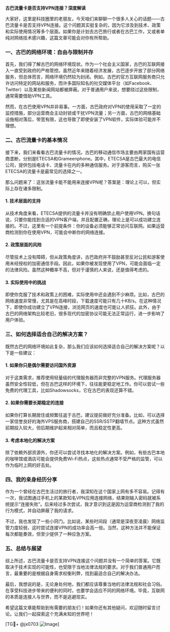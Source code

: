 **古巴流量卡是否支持VPN连接？深度解读**

大家好，这里是科技圈里的老朋友，今天咱们来聊聊一个很多人关心的话题——古巴流量卡是否支持VPN连接。这个问题其实挺复杂的，因为它涉及到技术、政策和实际使用情况等多个层面。如果你是计划去古巴旅行或者在古巴工作，又或者单纯对网络技术感兴趣，这篇文章可能会对你有所帮助。

### 一、古巴的网络环境：自由与限制并存

首先，我们得了解古巴的网络环境现状。作为一个社会主义国家，古巴的互联网接入一直受到政府的严格管控。虽然近年来随着经济发展，古巴逐步开放了部分网络服务，但总体而言，网络环境仍然较为封闭。例如，古巴的官方互联网服务商只允许访问特定的网站和服务，而许多国际知名的社交媒体平台（如Facebook、Twitter）以及某些新闻网站都被屏蔽。对于普通用户来说，想要绕过这些限制，通常需要借助VPN工具。

然而，在古巴使用VPN并非易事。一方面，古巴政府对VPN的使用采取了一定的监控措施，部分运营商会主动封锁或干扰VPN流量；另一方面，古巴的网络基础设施相对落后，带宽有限，这也导致了即使安装了VPN软件，实际体验可能并不理想。

### 二、古巴流量卡的基本情况

接下来，我们来看看古巴流量卡的情况。古巴的移动通信市场主要由两家国有运营商垄断，分别是ETECSA和Grameenphone。其中，ETECSA是古巴最大的电信公司，提供包括电话卡、流量卡在内的多种通信服务。对于游客而言，购买一张ETECSA的流量卡是最常见的选择之一。

那么问题来了：这张流量卡能不能用来连接VPN呢？答案是：理论上可以，但实际上存在诸多限制。

#### 1. 技术层面的支持
从技术角度来看，ETECSA提供的流量卡并没有明确禁止用户使用VPN。换句话说，只要你能找到合适的VPN客户端，并且配置正确，理论上是可以成功建立连接的。不过，这里有一个前提条件：你的设备必须能够正常访问互联网。如果运营商检测到你在使用VPN，可能会中断你的网络连接。

#### 2. 政策层面的风险
尽管技术上没有障碍，但从政策角度讲，古巴政府并不鼓励甚至反对公民和游客使用未经授权的加密通信手段。因此，如果你被发现使用了VPN，可能会面临一定的法律风险。虽然这种概率不高，但对于谨慎的人来说，还是值得考虑的。

#### 3. 实际使用中的挑战
即使你克服了技术和政策上的困难，实际使用中还会遇到不少麻烦。比如，古巴的网络速度非常慢，尤其是在高峰时段，下载速度可能只有几十KB/s。在这种情况下，即使你成功建立了VPN连接，浏览网页的速度也可能让人抓狂。此外，由于古巴的网络架构比较老旧，很多现代的加密协议可能无法正常运行，进一步影响了用户体验。

### 三、如何选择适合自己的解决方案？

既然古巴的网络环境如此复杂，那么我们应该如何选择适合自己的解决方案呢？以下是一些建议：

#### 1. 如果你只是偶尔需要访问国外资源
对于这类需求，推荐使用轻量级的代理服务器而非完整的VPN服务。代理服务器虽然安全性较低，但在古巴这样的环境下，往往能更稳定地工作。你可以尝试一些免费的代理工具，比如Shadowsocks，它在古巴的表现还算不错。

#### 2. 如果你需要长期稳定的连接
如果你打算长期居住或频繁往返于古巴，建议提前做好充分准备。比如，可以选择一家信誉良好的海外VPS服务商，搭建自己的SSR/SSTP翻墙节点。这种方式虽然前期投入较大，但后期维护起来相对简单，而且稳定性更高。

#### 3. 考虑本地化的解决方案
除了依赖外部资源外，你还可以尝试寻找本地化的解决方案。例如，有些古巴本地的咖啡馆或酒店可能会提供免费Wi-Fi热点，这些热点通常不受严格的监管，可以作为临时上网的好去处。

### 四、我的亲身经历分享

作为一个曾经在古巴生活过的旅行者，我深知在这个国家上网有多不容易。记得有一次，我试图通过手机上的某款知名VPN应用连接网络，结果刚输入密码就被系统提示“连接失败”。后来经过多次尝试，我才意识到这是因为运营商检测到了我的行为模式，并自动屏蔽了我的请求。

不过，我也发现了一些小窍门。比如说，某些时间段（通常是深夜至凌晨）网络监管力度较弱，这时尝试连接VPN的成功率会高一些。当然，这种方法并不能保证每次都能奏效，但至少提供了一种应急方案。

### 五、总结与展望

综上所述，古巴流量卡是否支持VPN连接这个问题并没有一个简单的答案。它既取决于技术实现的可能性，也受限于当地法律法规的要求。对于我们普通用户而言，最重要的是根据自身需求权衡利弊，找到最适合自己的解决办法。

最后，我想说的是，无论身处何地，我们都应该尊重当地的法律法规和社会习俗。在享受科技进步带来的便利的同时，也要学会适应不同的网络环境。毕竟，互联网的本质是连接人与世界，而不是逃避现实。

希望这篇文章能帮助到有需要的朋友们！如果你还有其他疑问，欢迎随时留言讨论。让我们一起探索这个充满未知的世界吧！

[TG💪+ @jx0703 ![Image](https://github.com/user-attachments/assets/dbca1d08-cadb-493c-b0ec-ad6f7a83f270)]